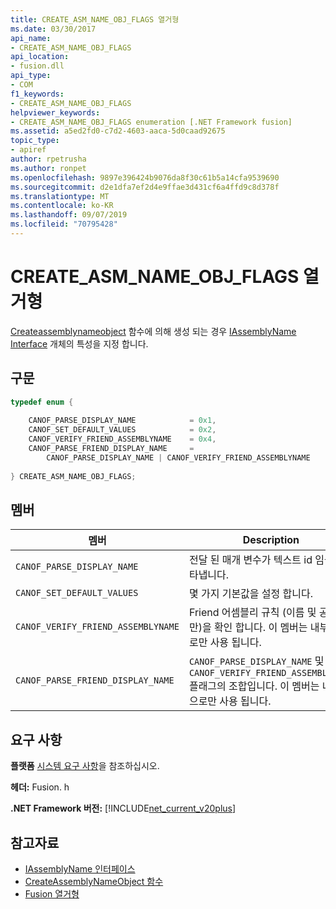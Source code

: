 ```yaml
---
title: CREATE_ASM_NAME_OBJ_FLAGS 열거형
ms.date: 03/30/2017
api_name:
- CREATE_ASM_NAME_OBJ_FLAGS
api_location:
- fusion.dll
api_type:
- COM
f1_keywords:
- CREATE_ASM_NAME_OBJ_FLAGS
helpviewer_keywords:
- CREATE_ASM_NAME_OBJ_FLAGS enumeration [.NET Framework fusion]
ms.assetid: a5ed2fd0-c7d2-4603-aaca-5d0caad92675
topic_type:
- apiref
author: rpetrusha
ms.author: ronpet
ms.openlocfilehash: 9897e396424b9076da8f30c61b5a14cfa9539690
ms.sourcegitcommit: d2e1dfa7ef2d4e9ffae3d431cf6a4ffd9c8d378f
ms.translationtype: MT
ms.contentlocale: ko-KR
ms.lasthandoff: 09/07/2019
ms.locfileid: "70795428"
---
```

# <a name="create_asm_name_obj_flags-enumeration"></a>CREATE_ASM_NAME_OBJ_FLAGS 열거형
[Createassemblynameobject](createassemblynameobject-function.md) 함수에 의해 생성 되는 경우 [IAssemblyName Interface](iassemblyname-interface.md) 개체의 특성을 지정 합니다.  
  
## <a name="syntax"></a>구문  
  
```cpp  
typedef enum {  
  
    CANOF_PARSE_DISPLAY_NAME            = 0x1,  
    CANOF_SET_DEFAULT_VALUES            = 0x2,  
    CANOF_VERIFY_FRIEND_ASSEMBLYNAME    = 0x4,  
    CANOF_PARSE_FRIEND_DISPLAY_NAME     =   
        CANOF_PARSE_DISPLAY_NAME | CANOF_VERIFY_FRIEND_ASSEMBLYNAME  
  
} CREATE_ASM_NAME_OBJ_FLAGS;  
```  
  
## <a name="members"></a>멤버  
  
|멤버|Description|  
|------------|-----------------|  
|`CANOF_PARSE_DISPLAY_NAME`|전달 된 매개 변수가 텍스트 id 임을 나타냅니다.|  
|`CANOF_SET_DEFAULT_VALUES`|몇 가지 기본값을 설정 합니다.|  
|`CANOF_VERIFY_FRIEND_ASSEMBLYNAME`|Friend 어셈블리 규칙 (이름 및 공개 키만)을 확인 합니다. 이 멤버는 내부용 으로만 사용 됩니다.|  
|`CANOF_PARSE_FRIEND_DISPLAY_NAME`|`CANOF_PARSE_DISPLAY_NAME` 및`CANOF_VERIFY_FRIEND_ASSEMBLYNAME` 플래그의 조합입니다. 이 멤버는 내부용 으로만 사용 됩니다.|  
  
## <a name="requirements"></a>요구 사항  
 **플랫폼** [시스템 요구 사항](../../get-started/system-requirements.md)을 참조하십시오.  
  
 **헤더:** Fusion. h  
  
 **.NET Framework 버전:** [!INCLUDE[net_current_v20plus](../../../../includes/net-current-v20plus-md.md)]  
  
## <a name="see-also"></a>참고자료

- [IAssemblyName 인터페이스](iassemblyname-interface.md)
- [CreateAssemblyNameObject 함수](createassemblynameobject-function.md)
- [Fusion 열거형](fusion-enumerations.md)
